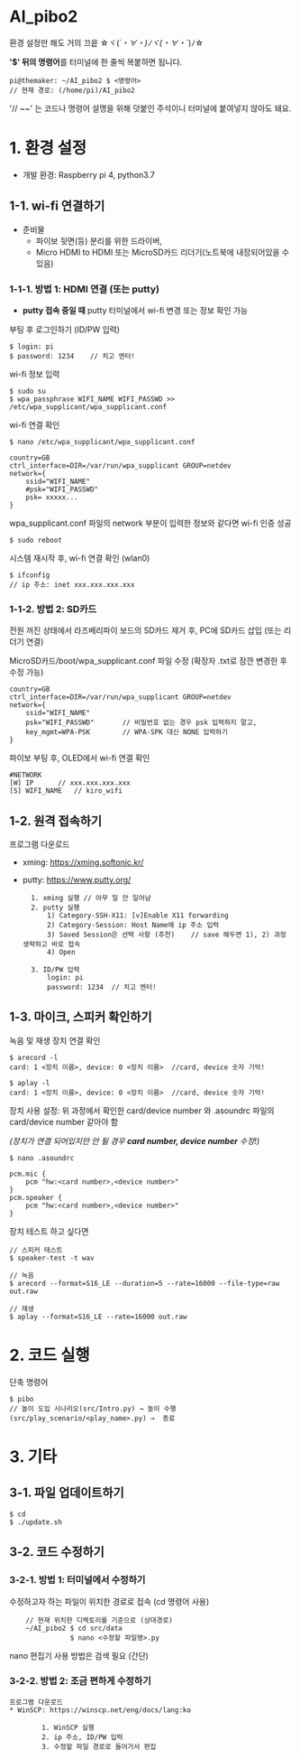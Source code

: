 

# AI_pibo2

환경 설정만 해도 거의 끄읕 ☆ヾ(*´・∀・)ﾉヾ(・∀・`*)ﾉ☆

**'$' 뒤의 명령어**를 터미널에 한 줄씩 복붙하면 됩니다.

    pi@themaker: ~/AI_pibo2 $ <명령어>  
    // 현재 경로: (/home/pi)/AI_pibo2      

'// ~~' 는 코드나 명령어 설명을 위해 덧붙인 주석이니 터미널에 붙여넣지 않아도 돼요.

# 1. 환경 설정

* 개발 환경: Raspberry pi 4, python3.7

## 1-1. wi-fi 연결하기

* 준비물
    * 파이보 뒷면(등) 분리를 위한 드라이버, 
    * Micro HDMI to HDMI 또는 MicroSD카드 리더기(노트북에 내장되어있을 수 있음)

### 1-1-1. 방법 1: HDMI 연결 (또는 putty)

* **putty 접속 중일 때** putty 터미널에서 wi-fi 변경 또는 정보 확인 가능

부팅 후 로그인하기 (ID/PW 입력)

    $ login: pi
    $ password: 1234	// 치고 엔터!

wi-fi 정보 입력

	$ sudo su
	$ wpa_passphrase WIFI_NAME WIFI_PASSWD >> /etc/wpa_supplicant/wpa_supplicant.conf 

wi-fi 연결 확인

	$ nano /etc/wpa_supplicant/wpa_supplicant.conf
	 
	country=GB 
	ctrl_interface=DIR=/var/run/wpa_supplicant GROUP=netdev
	network={
        ssid="WIFI_NAME"
        #psk="WIFI_PASSWD"
        psk= xxxxx...
    }
    
wpa_supplicant.conf 파일의 network 부분이 입력한 정보와 같다면 wi-fi 인증 성공 

	$ sudo reboot

시스템 재시작 후, wi-fi 연결 확인 (wlan0)
	
	$ ifconfig	
	// ip 주소: inet xxx.xxx.xxx.xxx	


### 1-1-2. 방법 2: SD카드

전원 꺼진 상태에서 라즈베리파이 보드의 SD카드 제거 후,
PC에 SD카드 삽입 (또는 리더기 연결)

MicroSD카드/boot/wpa_supplicant.conf 파일 수정
(확장자 .txt로 잠깐 변경한 후 수정 가능)

	country=GB 
	ctrl_interface=DIR=/var/run/wpa_supplicant GROUP=netdev
	network={
        ssid="WIFI_NAME"
        psk="WIFI_PASSWD"       // 비밀번호 없는 경우 psk 입력하지 말고,
        key_mgmt=WPA-PSK        // WPA-SPK 대신 NONE 입력하기
	}

파이보 부팅 후, OLED에서 wi-fi 연결 확인
	
	#NETWORK	
	[W] IP		// xxx.xxx.xxx.xxx
	[S] WIFI_NAME	// kiro_wifi
  

## 1-2. 원격 접속하기	

프로그램 다운로드

* xming: https://xming.softonic.kr/
* putty: https://www.putty.org/

		1. xming 실행	// 아무 일 안 일어남
		2. putty 실행	 
			1) Category-SSH-X11: [v]Enable X11 forwarding
			2) Category-Session: Host Name에 ip 주소 입력
			3) Saved Session은 선택 사항 (추천)	// save 해두면 1), 2) 과정 생략하고 바로 접속
			4) Open

		3. ID/PW 입력		
			login: pi
			password: 1234	// 치고 엔터!
	

## 1-3. 마이크, 스피커 확인하기

녹음 및 재생 장치 연결 확인 

	$ arecord -l
	card: 1 <장치 이름>, device: 0 <장치 이름>	//card, device 숫자 기억!
	
	$ aplay -l		
	card: 1 <장치 이름>, device: 0 <장치 이름>	//card, device 숫자 기억!

장치 사용 설정: 위 과정에서 확인한 card/device number 와 .asoundrc 파일의 card/device number 같아야 함

*(장치가 연결 되어있지만 안 될 경우 **card number, device number** 수정!)*

	$ nano .asoundrc
	
	pcm.mic {
		pcm "hw:<card number>,<device number>"
	}
	pcm.speaker {
		pcm "hw:<card number>,<device number>"
	}
	
장치 테스트 하고 싶다면

	// 스피커 테스트
	$ speaker-test -t wav
	
	// 녹음
	$ arecord --format=S16_LE --duration=5 --rate=16000 --file-type=raw out.raw
	
	// 재생
	$ aplay --format=S16_LE --rate=16000 out.raw


# 2. 코드 실행

단축 명령어

	$ pibo
	// 놀이 도입 시나리오(src/Intro.py) → 놀이 수행(src/play_scenario/<play_name>.py) →  종료
    
# 3. 기타

## 3-1. 파일 업데이트하기 

	$ cd
	$ ./update.sh

## 3-2. 코드 수정하기

### 3-2-1. 방법 1: 터미널에서 수정하기

수정하고자 하는 파일이 위치한 경로로 접속 (cd 명령어 사용)   
    
        // 현재 위치한 디렉토리를 기준으로 (상대경로)
        ~/AI_pibo2 $ cd src/data
                   $ nano <수정할 파일명>.py
                   
nano 편집기 사용 방법은 검색 필요 (간단)


### 3-2-2. 방법 2: 조금 편하게 수정하기
    
    프로그램 다운로드
    * WinSCP: https://winscp.net/eng/docs/lang:ko
    
            1. WinSCP 실행
            2. ip 주소, ID/PW 입력
            3. 수정할 파일 경로로 들어가서 편집
    
    
    

		 
